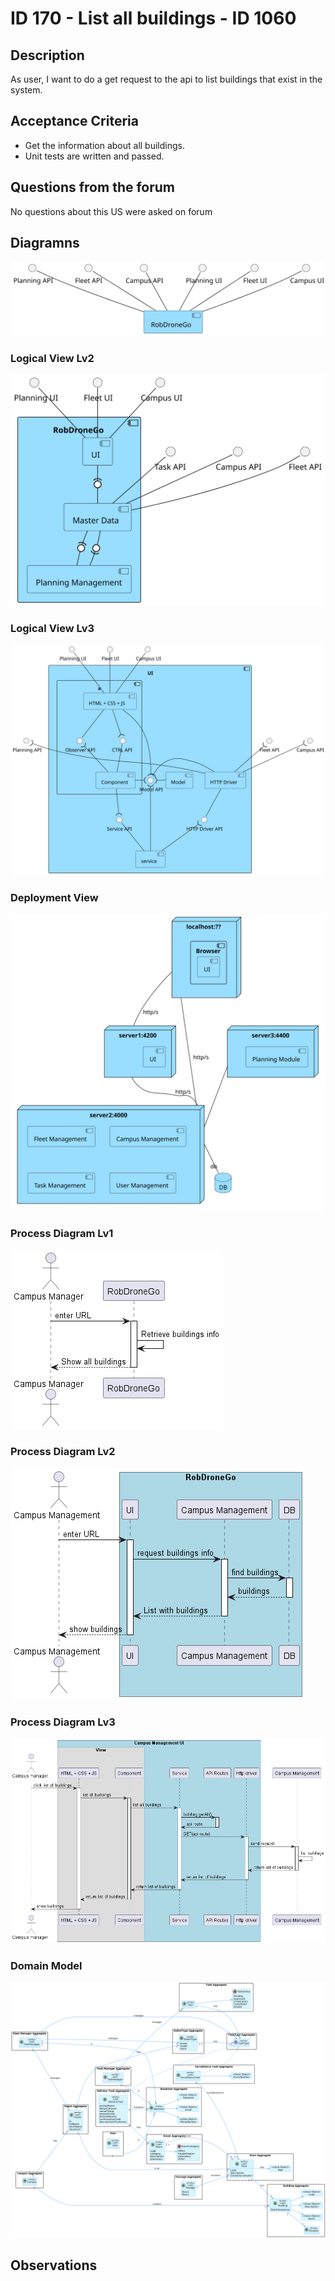 # ID 170 - List all buildings - ID 1060

## Description
As user, I want to do a get request to the api to list buildings that exist
in the system.

## Acceptance Criteria
* Get the information about all buildings.
* Unit tests are written and passed.

## Questions from the forum

No questions about this US were asked on forum


## Diagramns

![LVL1](../../../Sprint%20B%20diagrams/level_1/Logical%20View%20Lv1.svg)

### Logical View Lv2

![LVL2](../../../Sprint%20B%20diagrams/level_2/Implementation%20View%20Lv2.svg)

### Logical View Lv3

![LVL3](../../../Sprint%20B%20diagrams/level_3/Logical%20View%20lv3.svg)

### Deployment View

![DV](../../../Sprint%20B%20diagrams/Physical%20View.svg)


### Process Diagram Lv1

![PVL1](../../../out/US/Sprint_B/ID-170-ID-1060/PV_lv1/SD%20Lv1.png)

### Process Diagram Lv2

![PVL2](../../../out/US/Sprint_B/ID-170-ID-1060/PV_lv2/SD%20Lv2.png)

### Process Diagram Lv3

![PVL3](../../../out/US/Sprint_B/ID-170-ID-1060/PV_lv3/SD%20Lv3.png)

### Domain Model

![DV](../../../diagrams/DomainDesign.png)


## Observations